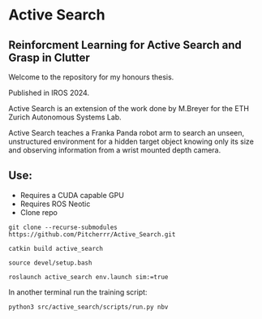# Active Search

## Reinforcment Learning for Active Search and Grasp in Clutter 

Welcome to the repository for my honours thesis.

Published in IROS 2024.

Active Search is an extension of the work done by M.Breyer for the ETH Zurich Autonomous Systems Lab.

Active Search teaches a Franka Panda robot arm to search an unseen, unstructured environment for a hidden target object knowing only its size and observing information from a wrist mounted depth camera.

## Use:
* Requires a CUDA capable GPU
* Requires ROS Neotic
* Clone repo
```
git clone --recurse-submodules https://github.com/Pitcherrr/Active_Search.git
```

```
catkin build active_search
```

```
source devel/setup.bash
```

```
roslaunch active_search env.launch sim:=true
```

In another terminal run the training script:
```
python3 src/active_search/scripts/run.py nbv
```